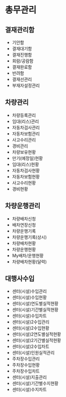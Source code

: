 # 총무관리

## 결재관리함
- 기안함
- 결재대기함
- 결재진행함
- 회람/공람함
- 결재완료함
- 반려함
- 결재선관리
- 부재자설정관리

## 차량관리
- 차량등록관리
- 임대(리스)관리
- 자동차검사관리
- 자동차보험관리
- 사고수리관리
- 경비관리
- 차량보유현황
- 만기(예정일)현황
- 임대(리스)현황
- 자동차검사현황
- 자동차보험현황
- 사고수리현황
- 경비현황

## 차량운행관리
- 차량배차신청
- 배차연장신청
- 차량운행기록
- 차량운행기록(상시)
- 차량배차현황
- 차량운행현황
- My배차/운행현황
- 차량배차현황(달력)

## 대행사수입
- 센터(시설)수입관리
- 센터(시설)수입현황
- 센터(시설)연도별실적현황
- 센터(시설)기간별실적현황
- 센터(시설)수입차트
- 센터(시설)2수입관리
- 센터(시설)2수입현황
- 센터(시설)2연도별실적현황
- 센터(시설)2기간별실적현황
- 센터(시설)2수입차트
- 센터(시설)인원실적관리
- 주차장수입관리
- 주차장수입현황
- 주차장수입차트
- 센터(시설)지출관리
- 센터(시설)기간별수지현황
- 센터(시설)수지차트 